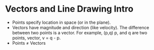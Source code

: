 # Vectors and Line Drawing Intro
- Points specify location in space (or in the plane). 
- Vectors have magnitude and direction (like velocity). The difference between two points is a vector. For example, (p,q) p, and q are two points, vector, v = q - p.
- Points ≠ Vectors
